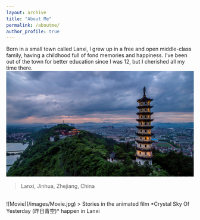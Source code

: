 ```yaml
---
layout: archive
title: "About Me"
permalink: /aboutme/
author_profile: true
---
```


Born in a small town called Lanxi, I grew up in a free and open middle-class family, having a childhood full of fond memories and happiness. I've been out of the town for better education since I was 12, but I cherished all my time there.
![Lanxi](/images/Lanxi.jpg)
> Lanxi, Jinhua, Zhejiang, China

<br/>
![Movie](/images/Movie.jpg)
> Stories in the animated film *Crystal Sky Of Yesterday (昨日青空)* happen in Lanxi

